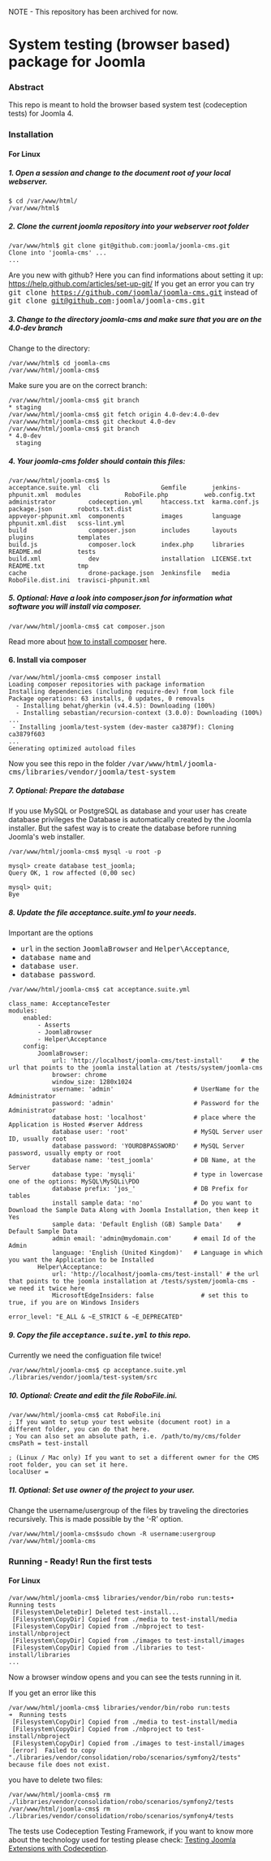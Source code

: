NOTE - This repository has been archived for now.

# System testing (browser based) package for Joomla

### Abstract

This repo is meant to hold the browser based system test (codeception tests) for Joomla 4.


### Installation

#### For Linux

##### 1. Open a session and change to the document root of your local webserver.

```
$ cd /var/www/html/
/var/www/html$
```

##### 2. Clone the current joomla repository into your webserver root folder

```
/var/www/html$ git clone git@github.com:joomla/joomla-cms.git
Clone into 'joomla-cms' ...
...
```

Are you new with github? Here you can find informations about setting it up: https://help.github.com/articles/set-up-git/
If you get an error you can try <tt>git clone https://github.com/joomla/joomla-cms.git</tt> instead of <tt>git clone git@github.com:joomla/joomla-cms.git</tt>

##### 3. Change to the directory joomla-cms and make sure that you are on the 4.0-dev branch

Change to the directory:
```
/var/www/html$ cd joomla-cms
/var/www/html/joomla-cms$
```
Make sure you are on the correct branch:
```
/var/www/html/joomla-cms$ git branch
* staging
/var/www/html/joomla-cms$ git fetch origin 4.0-dev:4.0-dev
/var/www/html/joomla-cms$ git checkout 4.0-dev
/var/www/html/joomla-cms$ git branch
* 4.0-dev
  staging

```

##### 4. Your joomla-cms folder should contain this files:

```
/var/www/html/joomla-cms$ ls
acceptance.suite.yml  cli                 Gemfile       jenkins-phpunit.xml  modules            RoboFile.php          web.config.txt
administrator         codeception.yml     htaccess.txt  karma.conf.js        package.json       robots.txt.dist
appveyor-phpunit.xml  components          images        language             phpunit.xml.dist   scss-lint.yml
build                 composer.json       includes      layouts              plugins            templates
build.js              composer.lock       index.php     libraries            README.md          tests
build.xml             dev                 installation  LICENSE.txt          README.txt         tmp
cache                 drone-package.json  Jenkinsfile   media                RoboFile.dist.ini  travisci-phpunit.xml

```

##### 5. Optional: Have a look into composer.json for information what software you will install via composer.

```
/var/www/html/joomla-cms$ cat composer.json
```


Read more about [how to install composer](https://getcomposer.org/doc/00-intro.md) here.

#### 6. Install via composer

```
/var/www/html/joomla-cms$ composer install
Loading composer repositories with package information
Installing dependencies (including require-dev) from lock file
Package operations: 63 installs, 0 updates, 0 removals
  - Installing behat/gherkin (v4.4.5): Downloading (100%)
  - Installing sebastian/recursion-context (3.0.0): Downloading (100%)
...
 - Installing joomla/test-system (dev-master ca3879f): Cloning ca3879f603
...
Generating optimized autoload files

```

Now you see this repo in the folder <tt>/var/www/html/joomla-cms/libraries/vendor/joomla/test-system</tt>

##### 7. Optional: Prepare the database
If you use MySQL or PostgreSQL as database and your user has create database privileges the Database is automatically created by the Joomla installer.
But the safest way is to create the database before running Joomla's web installer.

```
/var/www/html/joomla-cms$ mysql -u root -p

mysql> create database test_joomla;
Query OK, 1 row affected (0,00 sec)

mysql> quit;
Bye
```

##### 8. Update the file acceptance.suite.yml to your needs.
Important are the options
 - <tt>url</tt> in the section <tt>JoomlaBrowser</tt> and <tt>Helper\Acceptance</tt>,
 - <tt>database name</tt> and
 - <tt>database user</tt>.
 - <tt>database password</tt>.

```
/var/www/html/joomla-cms$ cat acceptance.suite.yml

class_name: AcceptanceTester
modules:
    enabled:
        - Asserts
        - JoomlaBrowser
        - Helper\Acceptance
    config:
        JoomlaBrowser:
            url: 'http://localhost/joomla-cms/test-install'     # the url that points to the joomla installation at /tests/system/joomla-cms
            browser: chrome
            window_size: 1280x1024
            username: 'admin'                      # UserName for the Administrator
            password: 'admin'                      # Password for the Administrator
            database host: 'localhost'             # place where the Application is Hosted #server Address
            database user: 'root'                  # MySQL Server user ID, usually root
            database password: 'YOURDBPASSWORD'    # MySQL Server password, usually empty or root
            database name: 'test_joomla'           # DB Name, at the Server
            database type: 'mysqli'                # type in lowercase one of the options: MySQL\MySQLi\PDO
            database prefix: 'jos_'                # DB Prefix for tables
            install sample data: 'no'              # Do you want to Download the Sample Data Along with Joomla Installation, then keep it Yes
            sample data: 'Default English (GB) Sample Data'    # Default Sample Data
            admin email: 'admin@mydomain.com'      # email Id of the Admin
            language: 'English (United Kingdom)'   # Language in which you want the Application to be Installed
        Helper\Acceptance:
            url: 'http://localhost/joomla-cms/test-install' # the url that points to the joomla installation at /tests/system/joomla-cms - we need it twice here
            MicrosoftEdgeInsiders: false             # set this to true, if you are on Windows Insiders

error_level: "E_ALL & ~E_STRICT & ~E_DEPRECATED"
```

##### 9. Copy the file <tt>acceptance.suite.yml</tt> to this repo.

Currently we need the configuation file twice!

```
/var/www/html/joomla-cms$ cp acceptance.suite.yml ./libraries/vendor/joomla/test-system/src
```

##### 10. Optional: Create and edit the file RoboFile.ini.

```
/var/www/html/joomla-cms$ cat RoboFile.ini
; If you want to setup your test website (document root) in a different folder, you can do that here.
; You can also set an absolute path, i.e. /path/to/my/cms/folder
cmsPath = test-install

; (Linux / Mac only) If you want to set a different owner for the CMS root folder, you can set it here.
localUser =
```


##### 11. Optional: Set use owner of the project to your user.

Change the username/usergroup of the files by traveling the directories recursively.
This is made possible by the ‘-R’ option.

```
/var/www/html/joomla-cms$sudo chown -R username:usergroup /var/www/html/joomla-cms
```


### Running - Ready! Run the first tests


#### For Linux

```
/var/www/html/joomla-cms$ libraries/vendor/bin/robo run:tests➜  Running tests
 [Filesystem\DeleteDir] Deleted test-install...
 [Filesystem\CopyDir] Copied from ./media to test-install/media
 [Filesystem\CopyDir] Copied from ./nbproject to test-install/nbproject
 [Filesystem\CopyDir] Copied from ./images to test-install/images
 [Filesystem\CopyDir] Copied from ./libraries to test-install/libraries
...
```
Now a browser window opens and you can see the tests running in it.

If you get an error like this

```
/var/www/html/joomla-cms$ libraries/vendor/bin/robo run:tests
➜  Running tests
 [Filesystem\CopyDir] Copied from ./media to test-install/media
 [Filesystem\CopyDir] Copied from ./nbproject to test-install/nbproject
 [Filesystem\CopyDir] Copied from ./images to test-install/images
 [error]  Failed to copy "./libraries/vendor/consolidation/robo/scenarios/symfony2/tests" because file does not exist.
```
you have to delete two files:
```
/var/www/html/joomla-cms$ rm ./libraries/vendor/consolidation/robo/scenarios/symfony2/tests
/var/www/html/joomla-cms$ rm ./libraries/vendor/consolidation/robo/scenarios/symfony4/tests
```

The tests use Codeception Testing Framework, if you want to know more about the technology used for testing please check: [Testing Joomla Extensions with Codeception](https://docs.joomla.org/Testing_Joomla_Extensions_with_Codeception).

